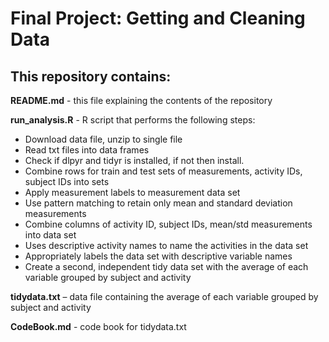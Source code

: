 # Final Project: Getting and Cleaning Data 
## This repository contains:

**README.md** - this file explaining the contents of the repository

**run_analysis.R** - R script that performs the following steps:
* Download data file, unzip to single file 
* Read txt files into data frames
* Check if dlpyr and tidyr is installed, if not then install.
* Combine rows for train and test sets of measurements, activity IDs, subject IDs into sets
* Apply measurement labels to measurement data set
* Use pattern matching to retain only mean and standard deviation measurements
* Combine columns of activity ID, subject IDs, mean/std measurements into data set
* Uses descriptive activity names to name the activities in the data set
* Appropriately labels the data set with descriptive variable names
* Create a second, independent tidy data set with the average of each variable grouped by subject and activity

**tidydata.txt** – data file containing the average of each variable grouped by subject and activity

**CodeBook.md** - code book for tidydata.txt
